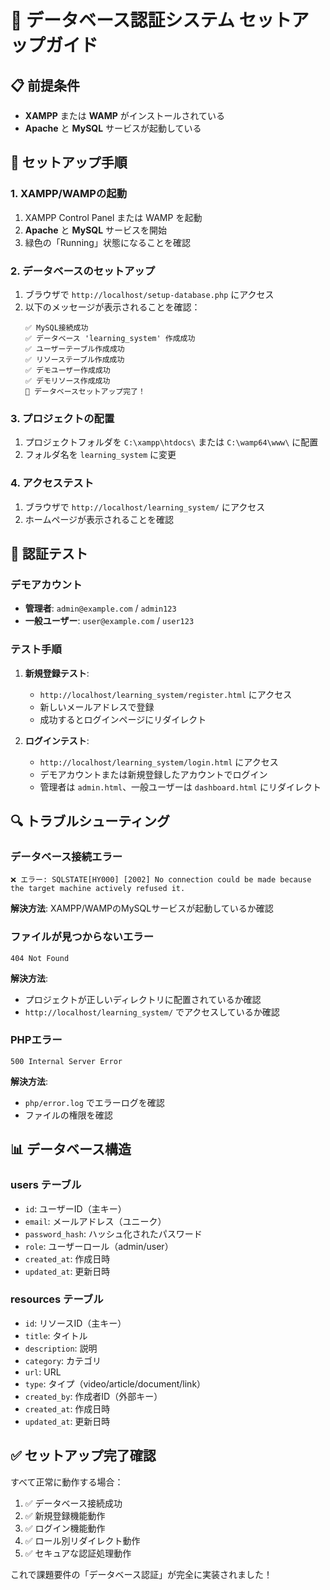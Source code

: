 # 🚀 データベース認証システム セットアップガイド

## 📋 **前提条件**

- **XAMPP** または **WAMP** がインストールされている
- **Apache** と **MySQL** サービスが起動している

## 🔧 **セットアップ手順**

### 1. **XAMPP/WAMPの起動**
1. XAMPP Control Panel または WAMP を起動
2. **Apache** と **MySQL** サービスを開始
3. 緑色の「Running」状態になることを確認

### 2. **データベースのセットアップ**
1. ブラウザで `http://localhost/setup-database.php` にアクセス
2. 以下のメッセージが表示されることを確認：
   ```
   ✅ MySQL接続成功
   ✅ データベース 'learning_system' 作成成功
   ✅ ユーザーテーブル作成成功
   ✅ リソーステーブル作成成功
   ✅ デモユーザー作成成功
   ✅ デモリソース作成成功
   🎉 データベースセットアップ完了！
   ```

### 3. **プロジェクトの配置**
1. プロジェクトフォルダを `C:\xampp\htdocs\` または `C:\wamp64\www\` に配置
2. フォルダ名を `learning_system` に変更

### 4. **アクセステスト**
1. ブラウザで `http://localhost/learning_system/` にアクセス
2. ホームページが表示されることを確認

## 🧪 **認証テスト**

### **デモアカウント**
- **管理者**: `admin@example.com` / `admin123`
- **一般ユーザー**: `user@example.com` / `user123`

### **テスト手順**
1. **新規登録テスト**:
   - `http://localhost/learning_system/register.html` にアクセス
   - 新しいメールアドレスで登録
   - 成功するとログインページにリダイレクト

2. **ログインテスト**:
   - `http://localhost/learning_system/login.html` にアクセス
   - デモアカウントまたは新規登録したアカウントでログイン
   - 管理者は `admin.html`、一般ユーザーは `dashboard.html` にリダイレクト

## 🔍 **トラブルシューティング**

### **データベース接続エラー**
```
❌ エラー: SQLSTATE[HY000] [2002] No connection could be made because the target machine actively refused it.
```
**解決方法**: XAMPP/WAMPのMySQLサービスが起動しているか確認

### **ファイルが見つからないエラー**
```
404 Not Found
```
**解決方法**: 
- プロジェクトが正しいディレクトリに配置されているか確認
- `http://localhost/learning_system/` でアクセスしているか確認

### **PHPエラー**
```
500 Internal Server Error
```
**解決方法**: 
- `php/error.log` でエラーログを確認
- ファイルの権限を確認

## 📊 **データベース構造**

### **users テーブル**
- `id`: ユーザーID（主キー）
- `email`: メールアドレス（ユニーク）
- `password_hash`: ハッシュ化されたパスワード
- `role`: ユーザーロール（admin/user）
- `created_at`: 作成日時
- `updated_at`: 更新日時

### **resources テーブル**
- `id`: リソースID（主キー）
- `title`: タイトル
- `description`: 説明
- `category`: カテゴリ
- `url`: URL
- `type`: タイプ（video/article/document/link）
- `created_by`: 作成者ID（外部キー）
- `created_at`: 作成日時
- `updated_at`: 更新日時

## ✅ **セットアップ完了確認**

すべて正常に動作する場合：
1. ✅ データベース接続成功
2. ✅ 新規登録機能動作
3. ✅ ログイン機能動作
4. ✅ ロール別リダイレクト動作
5. ✅ セキュアな認証処理動作

これで課題要件の「データベース認証」が完全に実装されました！
